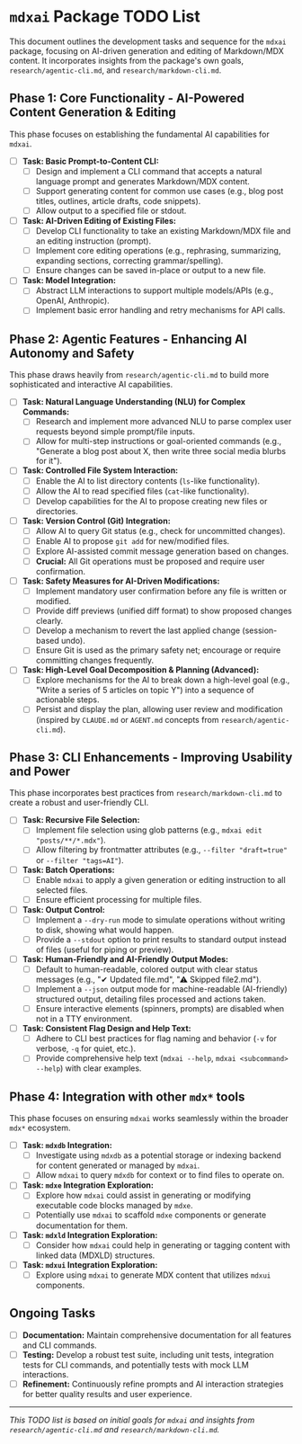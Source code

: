# `mdxai` Package TODO List

This document outlines the development tasks and sequence for the `mdxai` package, focusing on AI-driven generation and editing of Markdown/MDX content. It incorporates insights from the package's own goals, `research/agentic-cli.md`, and `research/markdown-cli.md`.

## Phase 1: Core Functionality - AI-Powered Content Generation & Editing

This phase focuses on establishing the fundamental AI capabilities for `mdxai`.

-   [ ] **Task: Basic Prompt-to-Content CLI:**
    -   [ ] Design and implement a CLI command that accepts a natural language prompt and generates Markdown/MDX content.
    -   [ ] Support generating content for common use cases (e.g., blog post titles, outlines, article drafts, code snippets).
    -   [ ] Allow output to a specified file or stdout.
-   [ ] **Task: AI-Driven Editing of Existing Files:**
    -   [ ] Develop CLI functionality to take an existing Markdown/MDX file and an editing instruction (prompt).
    -   [ ] Implement core editing operations (e.g., rephrasing, summarizing, expanding sections, correcting grammar/spelling).
    -   [ ] Ensure changes can be saved in-place or output to a new file.
-   [ ] **Task: Model Integration:**
    -   [ ] Abstract LLM interactions to support multiple models/APIs (e.g., OpenAI, Anthropic).
    -   [ ] Implement basic error handling and retry mechanisms for API calls.

## Phase 2: Agentic Features - Enhancing AI Autonomy and Safety

This phase draws heavily from `research/agentic-cli.md` to build more sophisticated and interactive AI capabilities.

-   [ ] **Task: Natural Language Understanding (NLU) for Complex Commands:**
    -   [ ] Research and implement more advanced NLU to parse complex user requests beyond simple prompt/file inputs.
    -   [ ] Allow for multi-step instructions or goal-oriented commands (e.g., "Generate a blog post about X, then write three social media blurbs for it").
-   [ ] **Task: Controlled File System Interaction:**
    -   [ ] Enable the AI to list directory contents (`ls`-like functionality).
    -   [ ] Allow the AI to read specified files (`cat`-like functionality).
    -   [ ] Develop capabilities for the AI to propose creating new files or directories.
-   [ ] **Task: Version Control (Git) Integration:**
    -   [ ] Allow AI to query Git status (e.g., check for uncommitted changes).
    -   [ ] Enable AI to propose `git add` for new/modified files.
    -   [ ] Explore AI-assisted commit message generation based on changes.
    -   [ ] **Crucial:** All Git operations must be proposed and require user confirmation.
-   [ ] **Task: Safety Measures for AI-Driven Modifications:**
    -   [ ] Implement mandatory user confirmation before any file is written or modified.
    -   [ ] Provide diff previews (unified diff format) to show proposed changes clearly.
    -   [ ] Develop a mechanism to revert the last applied change (session-based undo).
    -   [ ] Ensure Git is used as the primary safety net; encourage or require committing changes frequently.
-   [ ] **Task: High-Level Goal Decomposition & Planning (Advanced):**
    -   [ ] Explore mechanisms for the AI to break down a high-level goal (e.g., "Write a series of 5 articles on topic Y") into a sequence of actionable steps.
    -   [ ] Persist and display the plan, allowing user review and modification (inspired by `CLAUDE.md` or `AGENT.md` concepts from `research/agentic-cli.md`).

## Phase 3: CLI Enhancements - Improving Usability and Power

This phase incorporates best practices from `research/markdown-cli.md` to create a robust and user-friendly CLI.

-   [ ] **Task: Recursive File Selection:**
    -   [ ] Implement file selection using glob patterns (e.g., `mdxai edit "posts/**/*.mdx"`).
    -   [ ] Allow filtering by frontmatter attributes (e.g., `--filter "draft=true"` or `--filter "tags=AI"`).
-   [ ] **Task: Batch Operations:**
    -   [ ] Enable `mdxai` to apply a given generation or editing instruction to all selected files.
    -   [ ] Ensure efficient processing for multiple files.
-   [ ] **Task: Output Control:**
    -   [ ] Implement a `--dry-run` mode to simulate operations without writing to disk, showing what would happen.
    -   [ ] Provide a `--stdout` option to print results to standard output instead of files (useful for piping or preview).
-   [ ] **Task: Human-Friendly and AI-Friendly Output Modes:**
    -   [ ] Default to human-readable, colored output with clear status messages (e.g., "✔ Updated file.md", "⚠ Skipped file2.md").
    -   [ ] Implement a `--json` output mode for machine-readable (AI-friendly) structured output, detailing files processed and actions taken.
    -   [ ] Ensure interactive elements (spinners, prompts) are disabled when not in a TTY environment.
-   [ ] **Task: Consistent Flag Design and Help Text:**
    -   [ ] Adhere to CLI best practices for flag naming and behavior (`-v` for verbose, `-q` for quiet, etc.).
    -   [ ] Provide comprehensive help text (`mdxai --help`, `mdxai <subcommand> --help`) with clear examples.

## Phase 4: Integration with other `mdx*` tools

This phase focuses on ensuring `mdxai` works seamlessly within the broader `mdx*` ecosystem.

-   [ ] **Task: `mdxdb` Integration:**
    -   [ ] Investigate using `mdxdb` as a potential storage or indexing backend for content generated or managed by `mdxai`.
    -   [ ] Allow `mdxai` to query `mdxdb` for context or to find files to operate on.
-   [ ] **Task: `mdxe` Integration Exploration:**
    -   [ ] Explore how `mdxai` could assist in generating or modifying executable code blocks managed by `mdxe`.
    -   [ ] Potentially use `mdxai` to scaffold `mdxe` components or generate documentation for them.
-   [ ] **Task: `mdxld` Integration Exploration:**
    -   [ ] Consider how `mdxai` could help in generating or tagging content with linked data (MDXLD) structures.
-   [ ] **Task: `mdxui` Integration Exploration:**
    -   [ ] Explore using `mdxai` to generate MDX content that utilizes `mdxui` components.

## Ongoing Tasks

-   [ ] **Documentation:** Maintain comprehensive documentation for all features and CLI commands.
-   [ ] **Testing:** Develop a robust test suite, including unit tests, integration tests for CLI commands, and potentially tests with mock LLM interactions.
-   [ ] **Refinement:** Continuously refine prompts and AI interaction strategies for better quality results and user experience.

---
*This TODO list is based on initial goals for `mdxai` and insights from `research/agentic-cli.md` and `research/markdown-cli.md`.*

